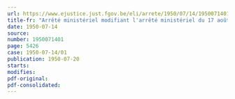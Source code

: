 ```yaml
---
url: https://www.ejustice.just.fgov.be/eli/arrete/1950/07/14/1950071401/justel
title-fr: "Arrêté ministériel modifiant l'arrêté ministériel du 17 août 1948 relatif aux entrepôts fictifs"
date: 1950-07-14
source:
number: 1950071401
page: 5426
case: 1950-07-14/01
publication: 1950-07-20
starts:
modifies:
pdf-original:
pdf-consolidated:
---
```


